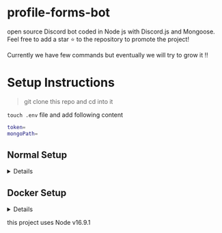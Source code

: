 # profile-forms-bot
open source Discord bot coded in Node js with Discord.js and Mongoose.
Feel free to add a star ⭐ to the repository to promote the project!

Currently we have few commands but eventually we will try to grow it !!



# Setup Instructions

>git clone this repo and cd into it 

`touch .env` file and add following content  
```bash
token=
mongoPath=
```
## Normal Setup
<details>

`npm i`  
`node index.js  `

</details>




## Docker Setup

<details>
  
### Running our container

Running our bot with ``-d`` runs the container in detatched mode (as in it runs in the background). If you want to see what is happening, remove that option. 
Let's get to it! Running the following:
```bash
docker run -d my-bot
```
Will deploy our bot to it's own nice little server to play with.

### More information
If you want more of a sanity check here are some following commands you can run!

```bash
# Get the container!
docker ps
# Get addition information
docker ps -a  
docker ps -a -q 
  
# Print the logs
docker logs <our container's ID>
```

That will give us our information and current running logs.

If you need to get inside the container you can run:
```bash
docker exec -it <container id> /bin/bash
```

#### Stop the currently running container
```bash
docker stop $(docker ps -q)
```
 </details>



this project uses  Node v16.9.1
